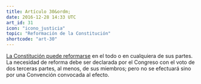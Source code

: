 ```yaml
---
title: Artículo 30&ordm;
date: 2016-12-28 14:33 UTC
art_id: 31
icon: "icono_justicia"
topic: "Reformación de la Constitución"
shortcode: "art-30"
---
```

[La Constitución puede reformarse](http://es.wikisource.org/wiki/Ley_24.309_Constituci%C3%B3n_de_la_Naci%C3%B3n_Argentina_-_Necesidad_de_su_reforma) en el todo o en cualquiera de sus partes. La necesidad de reforma debe ser declarada por el Congreso con el voto de dos terceras partes, al menos, de sus miembros; pero no se efectuará sino por una Convención convocada al efecto.
